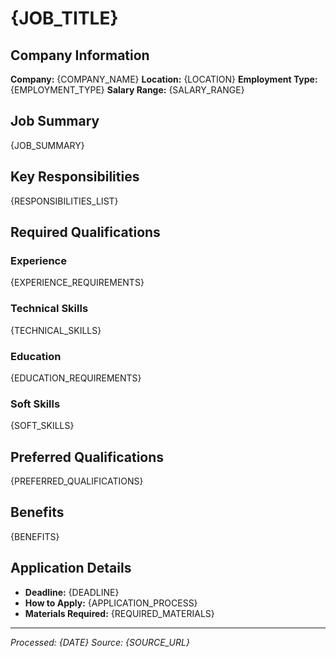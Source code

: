 # {JOB_TITLE}

## Company Information
**Company:** {COMPANY_NAME}
**Location:** {LOCATION}
**Employment Type:** {EMPLOYMENT_TYPE}
**Salary Range:** {SALARY_RANGE}

## Job Summary
{JOB_SUMMARY}

## Key Responsibilities
{RESPONSIBILITIES_LIST}

## Required Qualifications
### Experience
{EXPERIENCE_REQUIREMENTS}

### Technical Skills
{TECHNICAL_SKILLS}

### Education
{EDUCATION_REQUIREMENTS}

### Soft Skills
{SOFT_SKILLS}

## Preferred Qualifications
{PREFERRED_QUALIFICATIONS}

## Benefits
{BENEFITS}

## Application Details
- **Deadline:** {DEADLINE}
- **How to Apply:** {APPLICATION_PROCESS}
- **Materials Required:** {REQUIRED_MATERIALS}

---
*Processed: {DATE}*
*Source: {SOURCE_URL}*
